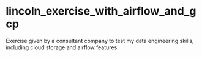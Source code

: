 # lincoln_exercise_with_airflow_and_gcp
Exercise given by a consultant company to test my data engineering skills, including cloud storage and airflow features
